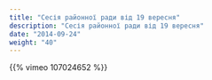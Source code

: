 ```yaml
---
title: "Сесія районної ради від 19 вересня"
description: "Сесія районної ради від 19 вересня"
date: "2014-09-24"
weight: "40"
---
```


{{% vimeo 107024652 %}}
